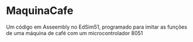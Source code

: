 # MaquinaCafe
Um código em Asseembly no EdSim51, programado para imitar as funções de uma máquina de café com um microcontrolador 8051
